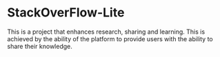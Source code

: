# StackOverFlow-Lite
This is a project that enhances research, sharing and learning. 
This is achieved by the ability of the platform to provide users with the ability to share their knowledge.
